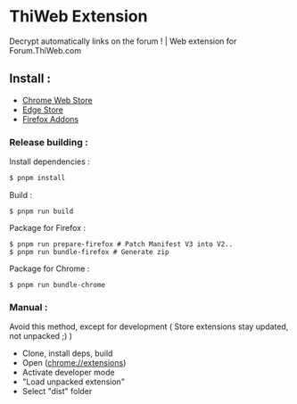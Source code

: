 # ThiWeb Extension
Decrypt automatically links on the forum ! | Web extension for Forum.ThiWeb.com

## Install : 
- [Chrome Web Store](https://chrome.google.com/webstore/detail/thiweb-auto-decrypt/noadaplbhpacekfmbhojlbldckniffce?hl=fr)
- [Edge Store](https://microsoftedge.microsoft.com/addons/detail/jgcopilbhgndmjfbckfbfehjpeapcaed)
- [Firefox Addons](https://addons.mozilla.org/fr/firefox/addon/thiweb-cryptdecrypt/)

### Release building :

Install dependencies :
```sh
$ pnpm install
```

Build :
```
$ pnpm run build
```

Package for Firefox :
```
$ pnpm run prepare-firefox # Patch Manifest V3 into V2..
$ pnpm run bundle-firefox # Generate zip
```

Package for Chrome :
```
$ pnpm run bundle-chrome
```

### Manual :

Avoid this method, except for development ( Store extensions stay updated, not unpacked ;) )

- Clone, install deps, build
- Open ([chrome://extensions](chrome://extensions))
- Activate developer mode
- "Load unpacked extension" 
- Select "dist" folder
